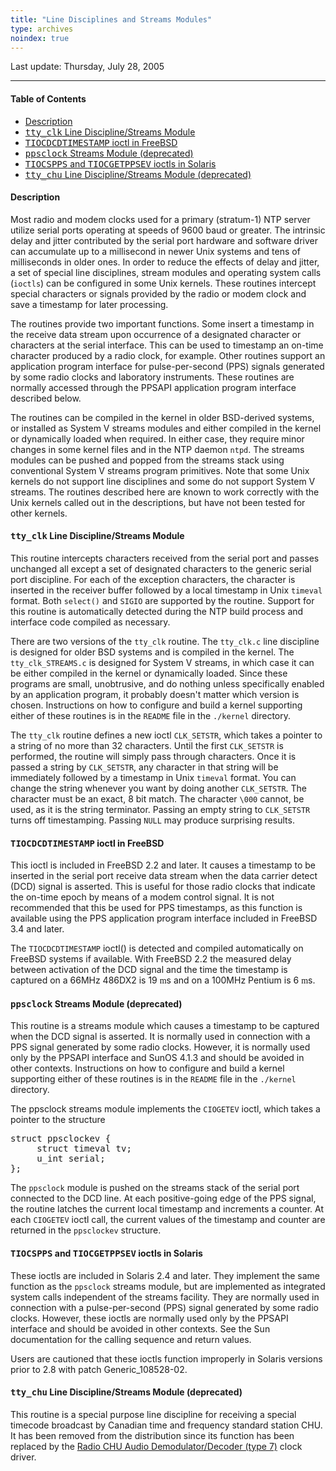```yaml
---
title: "Line Disciplines and Streams Modules"
type: archives
noindex: true
--- 
```


Last update: Thursday, July 28, 2005

* * *

#### Table of Contents
*  [Description](/archives/4.2.4-series/ldisc/#description)
*  [<tt>tty_clk</tt> Line Discipline/Streams Module](/archives/4.2.4-series/ldisc/#tttty_clktt-line-disciplinestreams-module)
*  [<tt>TIOCDCDTIMESTAMP</tt> ioctl in FreeBSD](/archives/4.2.4-series/ldisc/#tttiocdcdtimestamptt-ioctl-in-freebsd)
*  [<tt>ppsclock</tt> Streams Module (deprecated)](/archives/4.2.4-series/ldisc/#ttppsclocktt-streams-module-deprecated)
*  [<tt>TIOCSPPS</tt> and <tt>TIOCGETPPSEV</tt> ioctls in Solaris](/archives/4.2.4-series/ldisc/#tttiocsppstt-and-tttiocgetppsevtt-ioctls-in-solaris)
*  [<tt>tty_chu</tt> Line Discipline/Streams Module (deprecated)](/archives/4.2.4-series/ldisc/#tttty_chutt-line-disciplinestreams-module-deprecated)

#### Description

Most radio and modem clocks used for a primary (stratum-1) NTP server utilize serial ports operating at speeds of 9600 baud or greater. The intrinsic delay and jitter contributed by the serial port hardware and software driver can accumulate up to a millisecond in newer Unix systems and tens of milliseconds in older ones. In order to reduce the effects of delay and jitter, a set of special line disciplines, stream modules and operating system calls (<code>ioctls</code>) can be configured in some Unix kernels. These routines intercept special characters or signals provided by the radio or modem clock and save a timestamp for later processing.

The routines provide two important functions. Some insert a timestamp in the receive data stream upon occurrence of a designated character or characters at the serial interface. This can be used to timestamp an on-time character produced by a radio clock, for example. Other routines support an application program interface for pulse-per-second (PPS) signals generated by some radio clocks and laboratory instruments. These routines are normally accessed through the PPSAPI application program interface described below.

The routines can be compiled in the kernel in older BSD-derived systems, or installed as System V streams modules and either compiled in the kernel or dynamically loaded when required. In either case, they require minor changes in some kernel files and in the NTP daemon <code>ntpd</code>. The streams modules can be pushed and popped from the streams stack using conventional System V streams program primitives. Note that some Unix kernels do not support line disciplines and some do not support System V streams. The routines described here are known to work correctly with the Unix kernels called out in the descriptions, but have not been tested for other kernels.

#### <tt>tty_clk</tt> Line Discipline/Streams Module

This routine intercepts characters received from the serial port and passes unchanged all except a set of designated characters to the generic serial port discipline. For each of the exception characters, the character is inserted in the receiver buffer followed by a local timestamp in Unix <code>timeval</code> format. Both <code>select()</code> and <code>SIGIO</code> are supported by the routine. Support for this routine is automatically detected during the NTP build process and interface code compiled as necessary.

There are two versions of the <code>tty_clk</code> routine. The <code>tty_clk.c</code> line discipline is designed for older BSD systems and is compiled in the kernel. The <code>tty_clk_STREAMS.c</code> is designed for System V streams, in which case it can be either compiled in the kernel or dynamically loaded. Since these programs are small, unobtrusive, and do nothing unless specifically enabled by an application program, it probably doesn't matter which version is chosen. Instructions on how to configure and build a kernel supporting either of these routines is in the <code>README</code> file in the <code>./kernel</code> directory.

The <code>tty_clk</code> routine defines a new ioctl <code>CLK_SETSTR</code>, which takes a pointer to a string of no more than 32 characters. Until the first <code>CLK_SETSTR</code> is performed, the routine will simply pass through characters. Once it is passed a string by <code>CLK_SETSTR</code>, any character in that string will be immediately followed by a timestamp in Unix <code>timeval</code> format. You can change the string whenever you want by doing another <code>CLK_SETSTR</code>. The character must be an exact, 8 bit match. The character `\000` cannot, be used, as it is the string terminator. Passing an empty string to <code>CLK_SETSTR</code> turns off timestamping. Passing <code>NULL</code> may produce surprising results.

#### <tt>TIOCDCDTIMESTAMP</tt> ioctl in FreeBSD

This ioctl is included in FreeBSD 2.2 and later. It causes a timestamp to be inserted in the serial port receive data stream when the data carrier detect (DCD) signal is asserted. This is useful for those radio clocks that indicate the on-time epoch by means of a modem control signal. It is not recommended that this be used for PPS timestamps, as this function is available using the PPS application program interface included in FreeBSD 3.4 and later.

The <code>TIOCDCDTIMESTAMP</code> ioctl() is detected and compiled automatically on FreeBSD systems if available. With FreeBSD 2.2 the measured delay between activation of the DCD signal and the time the timestamp is captured on a 66MHz 486DX2 is 19 <font face="Symbol">m</font>s and on a 100MHz Pentium is 6 <font face="Symbol">m</font>s.

#### <tt>ppsclock</tt> Streams Module (deprecated)

This routine is a streams module which causes a timestamp to be captured when the DCD signal is asserted. It is normally used in connection with a PPS signal generated by some radio clocks. However, it is normally used only by the PPSAPI interface and SunOS 4.1.3 and should be avoided in other contexts. Instructions on how to configure and build a kernel supporting either of these routines is in the <code>README</code> file in the <code>./kernel</code> directory.

The ppsclock streams module implements the <code>CIOGETEV</code> ioctl, which takes a pointer to the structure

<pre>struct ppsclockev {
     struct timeval tv;
     u_int serial;
};
</pre>

The <code>ppsclock</code> module is pushed on the streams stack of the serial port connected to the DCD line. At each positive-going edge of the PPS signal, the routine latches the current local timestamp and increments a counter. At each <code>CIOGETEV</code> ioctl call, the current values of the timestamp and counter are returned in the <code>ppsclockev</code> structure.

#### <tt>TIOCSPPS</tt> and <tt>TIOCGETPPSEV</tt> ioctls in Solaris

These ioctls are included in Solaris 2.4 and later. They implement the same function as the <code>ppsclock</code> streams module, but are implemented as integrated system calls independent of the streams facility. They are normally used in connection with a pulse-per-second (PPS) signal generated by some radio clocks. However, these ioctls are normally used only by the PPSAPI interface and should be avoided in other contexts. See the Sun documentation for the calling sequence and return values.

Users are cautioned that these ioctls function improperly in Solaris versions prior to 2.8 with patch Generic_108528-02.

#### <tt>tty_chu</tt> Line Discipline/Streams Module (deprecated)

This routine is a special purpose line discipline for receiving a special timecode broadcast by Canadian time and frequency standard station CHU. It has been removed from the distribution since its function has been replaced by the [Radio CHU Audio Demodulator/Decoder (type 7)](/archives/drivers/driver7/) clock driver.
   

